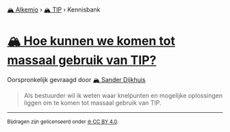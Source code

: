 [🏔️ Alkemio](https://welcome.alkem.io/) › [🏔️ TIP](https://alkem.io/tip/dashboard) › Kennisbank
# [🏔️ Hoe kunnen we komen tot massaal gebruik van TIP?](https://alkem.io/tip/collaboration/hoekunnenwekomen-4535)
Oorspronkelijk gevraagd door [🏔️ Sander Dijkhuis](https://alkem.io/user/sander-dijkhuis-3912)
>Als bestuurder wil ik weten waar knelpunten en mogelijke oplossingen liggen om te komen tot massaal gebruik van TIP.
* * *
<small>Bijdragen zijn gelicenseerd onder [🌐 CC BY 4.0](https://creativecommons.org/licenses/by/4.0/deed.nl).</small>
